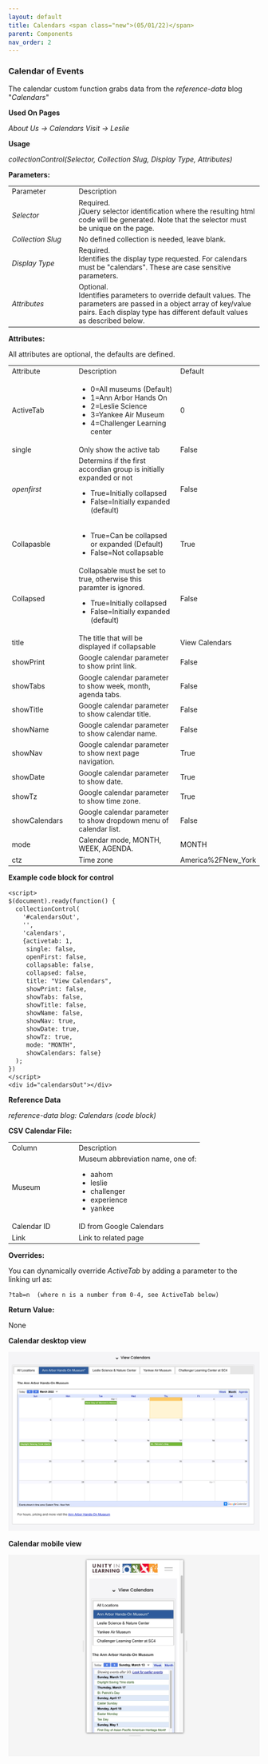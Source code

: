 ```yaml
---
layout: default
title: Calendars <span class="new">(05/01/22)</span>
parent: Components 
nav_order: 2
---
```


### Calendar of Events

The calendar custom function grabs data from the *reference-data* blog "*Calendars*"

**Used On Pages**

*About Us -> Calendars*
*Visit -> Leslie*

**Usage**

*collectionControl(Selector, Collection Slug, Display Type, Attributes)*

**Parameters:**

<table class="ws-table-all notranslate">
  <tbody>
    <tr class="tableTop">
     <td style="width:120px">Parameter</td>
     <td>Description</td>
    </tr>
    <tr>
      <td><em>Selector</em></td>
      <td>Required.<br>jQuery selector identification where the resulting html code will be generated.  Note that the selector must be unique on the page.</td>
    </tr>
    <tr>
      <td><em>Collection Slug</em></td>
      <td>No defined collection is needed, leave blank.</td>
    </tr>
    <tr>
      <td><em>Display Type</em></td>
      <td>Required.<br>Identifies the display type requested.  For calendars must be "calendars".  These are case sensitive parameters. </td>
    </tr>
    <tr>
      <td><em>Attributes</em></td>
      <td>Optional.<br>Identifies parameters to override default values.  The parameters are passed in a object array of key/value pairs.  Each display type has different default values as described below. </td>
    </tr>
  </tbody>
</table>

**Attributes:**

All attributes are optional, the defaults are defined.

<table class="ws-table-all notranslate">
  <tbody>
    <tr class="tableTop">
     <td style="width:120px">Attribute</td>
     <td>Description</td>
     <td>Default</td>
    </tr>
    <tr>
      <td>ActiveTab</td>
      <td>
        <ul>
          <li>0=All museums (Default)</li>
          <li>1=Ann Arbor Hands On</li>
          <li>2=Leslie Science</li>
          <li>3=Yankee Air Museum</li>
          <li>4=Challenger Learning center</li>
        </ul>
     </td>
     <td>0</td>
    </tr>
    <tr>
      <td>single</td>
      <td>Only show the active tab</td>
      <td>False</td>
    </tr>
    <tr>
      <td><em>openfirst</em></td>
      <td>
      Determins if the first accordian group is initially expanded or not
        <ul>
          <li>True=Initially collapsed</li>
          <li>False=Initially expanded (default)</li>
        </ul>
      </td>
      <td>False</td>
    </tr>
    <tr>
      <td>Collapasble</td>
      <td>
        <ul>
          <li>True=Can be collapsed or expanded (Default)</li>
          <li>False=Not collapsable</li>
        </ul>
      </td>
      <td>True</td>
    </tr>
    <tr>
      <td>Collapsed</td>
      <td>
      Collapsable must be set to true, otherwise this paramter is ignored.
        <ul>
          <li>True=Initially collapsed</li>
          <li>False=Initially expanded (default)</li>
        </ul>
      </td>
      <td>False</td>
    </tr>
    <tr>
      <td>title</td>
      <td>The title that will be displayed if collapsable</td>
      <td>View Calendars</td>
    </tr>
    <tr>
      <td>showPrint</td>
      <td>Google calendar parameter to show print link.</td>
      <td>False</td>
    </tr>
    <tr>
      <td>showTabs</td>
      <td>Google calendar parameter to show week, month, agenda tabs.</td>
      <td>False</td>
    </tr>
    <tr>
      <td>showTitle</td>
      <td>Google calendar parameter to show calendar title.</td>
      <td>False</td>
    </tr>
    <tr>
      <td>showName</td>
      <td>Google calendar parameter to show calendar name.</td>
      <td>False</td>
    </tr>
    <tr>
      <td>showNav</td>
      <td>Google calendar parameter to show next page navigation.</td>
      <td>True</td>
    </tr>
    <tr>
      <td>showDate</td>
      <td>Google calendar parameter to show date.</td>
      <td>True</td>
    </tr>
    <tr>
      <td>showTz</td>
      <td>Google calendar parameter to show time zone.</td>
      <td>True</td>
    </tr>
    <tr>
      <td>showCalendars</td>
      <td>Google calendar parameter to show dropdown menu of calendar list.</td>
      <td>False</td>
    </tr>
    <tr>
      <td>mode</td>
      <td>Calendar mode, MONTH, WEEK, AGENDA.</td>
      <td>MONTH</td>
    </tr>
    <tr>
      <td>ctz</td>
      <td>Time zone</td>
      <td>America%2FNew_York</td>
    </tr>
  </tbody>
</table>

**Example code block for control**

```
<script>
$(document).ready(function() {
  collectionControl(
    '#calendarsOut',
    '',
    'calendars',
    {activetab: 1,
     single: false,
     openFirst: false,
     collapsable: false,
     collapsed: false,
     title: "View Calendars",
     showPrint: false,
     showTabs: false,
     showTitle: false,
     showName: false,
     showNav: true,
     showDate: true,
     showTz: true,
     mode: "MONTH",
     showCalendars: false}
  );
})
</script>
<div id="calendarsOut"></div>
```

**Reference Data**

*reference-data blog: Calendars (code block)*

**CSV Calendar File:**

<table class="ws-table-all notranslate">
  <tbody>
    <tr class="tableTop">
     <td style="width:120px">Column</td>
     <td>Description</td>
    </tr>
    <tr>
      <td>Museum</td>
      <td>Museum abbreviation name, one of:
      <ul>
        <li>aahom</li>
        <li>leslie</li>
        <li>challenger</li>
        <li>experience</li>
        <li>yankee</li>
      </ul>
    </td>
    </tr>
    <tr>
      <td>Calendar ID</td>
      <td>ID from Google Calendars</td>
    </tr>
    <tr>
      <td>Link</td>
      <td>Link to related page</td>
    </tr>
  </tbody>
</table>

**Overrides:**

You can dynamically override *ActiveTab* by adding a parameter to the linking url as:

```
?tab=n  (where n is a number from 0-4, see ActiveTab below)
```

**Return Value:**

None

**Calendar desktop view**

![Alt Calendar Desktop](../../assets/images/calendar.jpg "Calendar Desktop")

**Calendar mobile view**

![Alt Calendar Mobile](../../assets/images/calendar_mobile.jpg "Calendar Mobile")